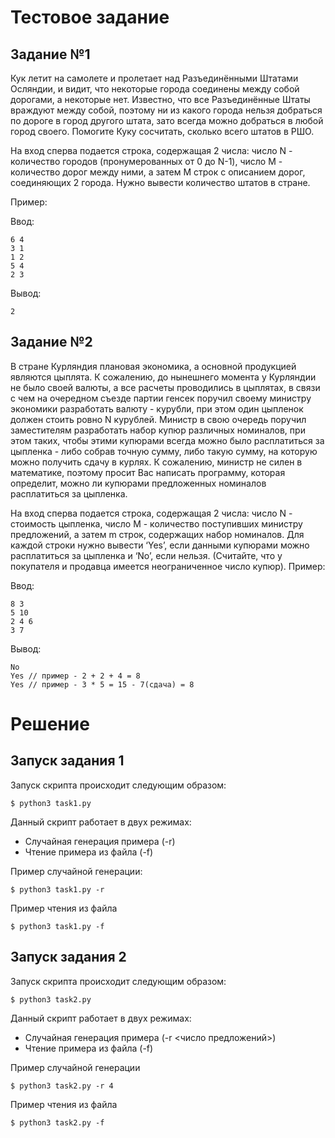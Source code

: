 # Тестовое задание

## Задание №1
Кук летит на самолете и пролетает над Разъединёнными Штатами Осляндии, и видит, что некоторые города соединены между собой дорогами, а некоторые нет. Известно, что все Разъединённые Штаты враждуют между собой, поэтому ни из какого города нельзя добраться по дороге в город другого штата, зато всегда можно добраться в любой город своего. Помогите Куку сосчитать, сколько всего штатов в РШО.

На вход сперва подается строка, содержащая 2 числа: число N - количество городов (пронумерованных от 0 до N-1), число M - количество дорог между ними, а затем M строк с описанием дорог, соединяющих 2 города. Нужно вывести количество штатов в стране.

Пример:

Ввод:

```
6 4
3 1
1 2
5 4
2 3
```
Вывод: 
```
2
```
## Задание №2
В стране Курляндия плановая экономика, а основной продукцией являются цыплята. К сожалению, до нынешнего момента у Курляндии не было своей валюты, а все расчеты проводились в цыплятах, в связи с чем на очередном съезде партии генсек поручил своему министру экономики разработать валюту - курубли, при этом один цыпленок должен стоить ровно N курублей. Министр в свою очередь поручил заместителям разработать набор купюр различных номиналов, при этом таких, чтобы этими купюрами всегда можно было расплатиться за цыпленка - либо собрав точную сумму, либо такую сумму, на которую можно получить сдачу в курлях. К сожалению, министр не силен в математике, поэтому просит Вас написать программу, которая определит, можно ли купюрами предложенных номиналов расплатиться за цыпленка.

На вход сперва подается строка, содержащая 2 числа: число N - стоимость цыпленка, число M - количество поступивших министру предложений, а затем m строк, содержащих набор номиналов. Для каждой строки нужно вывести ‘Yes’, если данными купюрами можно расплатиться за цыпленка и ‘No’, если нельзя. (Считайте, что у покупателя и продавца имеется неограниченное число купюр).
Пример:

Ввод: 
```
8 3
5 10
2 4 6
3 7
```
Вывод:
```
No
Yes /​/ пример - 2 ​​+ ​2 ​+ ​4​ = 8
Yes /​/ пример - 3​​ * 5 = 15 - ​7​(сдача) = 8
```

# Решение
## Запуск задания 1
Запуск скрипта происходит следующим образом:
```
$ python3 task1.py
```
Данный скрипт работает в двух режимах:
- Случайная генерация примера (-r)
- Чтение примера из файла (-f)

Пример случайной генерации:
```
$ python3 task1.py -r
```
Пример чтения из файла
```
$ python3 task1.py -f
```
## Запуск задания 2
Запуск скрипта происходит следующим образом:
```
$ python3 task2.py
```
Данный скрипт работает в двух режимах:
- Случайная генерация примера (-r <число предложений>)
- Чтение примера из файла (-f)

Пример случайной генерации
```
$ python3 task2.py -r 4
```

Пример чтения из файла
```
$ python3 task2.py -f
```